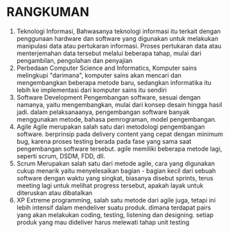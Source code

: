 # RANGKUMAN

1. Teknologi Informasi,
   Bahwasanya teknologi informasi itu terkait dengan penggunaan hardware dan software yang digunakan untuk melakukan manipulasi data atau pertukaran informasi. Proses pertukaran data atau menterjemahan data tersebut melalui beberapa tahap, mulai dari pengambilan, pengolahan dan penyajian
2. Perbedaan Computer Science and Informatics,
   Komputer sains melingkupi "darimana", komputer sains akan mencari dan mengembangkan beberapa metode baru, sedangkan informatika itu lebih ke implementasi dari komputer sains itu sendiri
3. Software Development
   Pengembangan software, sesuai dengan namanya, yaitu mengembangkan, mulai dari konsep desain hingga hasil jadi. dalam pelaksanaanya, pengembangan software banyak menggunakan metode, bahasa pemrograman, model pengembangan.
4. Agile
   Agile merupakan salah satu dari metodologi pengembangan software. berprinsip pada delivery content yang cepat dengan minimum bug, karena proses testing berada pada fase yang sama saat pengembangan software tersebut. agile memiliki beberapa metode lagi, seperti scrum, DSDM, FDD, dll.
5. Scrum
   Merupakan salah satu dari metode agile, cara yang digunakan cukup menarik yaitu menyelesaikan bagian - bagian kecil dari sebuah software dengan waktu yang singkat, biasanya disebut sprints, terus meeting lagi untuk melihat progress tersebut, apakah layak untuk diteruskan atau dibatalkan
6. XP
   Extreme programming, salah satu metode dari agile juga, tetapi ini lebih intensif dalam mendeliver suatu produk. dimana terdapat pairs yang akan melakukan coding, testing, listening dan designing. setiap produk yang mau dideliver harus melewati tahap unit testing


